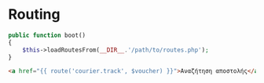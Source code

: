 # Routing

```php
public function boot()
{
    $this->loadRoutesFrom(__DIR__.'/path/to/routes.php');
}
```

```html
<a href="{{ route('courier.track', $voucher) }}">Αναζήτηση αποστολής</a>
```
